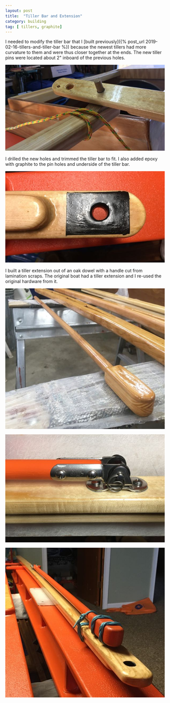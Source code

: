 ```yaml
---
layout: post
title:  "Tiller Bar and Extension"
category: building
tag: [ tillers, graphite]
---
```


I needed to modify the tiller bar that I [built previously]({% post_url 2019-02-16-tillers-and-tiller-bar %}) because the newest tillers had more curvature to them and were thus closer together at the ends. The new tiller pins were located about 2" inboard of the previous holes.

![Pin Difference](/assets/images/tiller-bar-pin-diff.jpg)

I drilled the new holes and trimmed the tiller bar to fit. I also added epoxy with graphite to the pin holes and underside of the tiller bar.

![Underside](/assets/images/tiller-bar-underside.jpg)

I built a tiller extension out of an oak dowel with a handle cut from lamination scraps. The original boat had a tiller extension and I re-used the original hardware from it.

![Building](/assets/images/tiller-bar-building.jpg)

![Hardware](/assets/images/tiller-bar-hardware.jpg)

![Complete](/assets/images/tiller-bar-complete.jpg)
